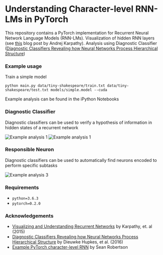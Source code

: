 # Understanding Character-level RNN-LMs in PyTorch

This repository contains a PyTorch implementation for Recurrent Neural Network Language Models (RNN-LMs). Visualization of hidden RNN layers (see [this](http://karpathy.github.io/2015/05/21/rnn-effectiveness/) blog post by Andrej Karpathy). Analysis using Diagnostic Classifier ([Diagnostic Classifiers Revealing how Neural Networks Process Hierarchical Structure](http://ceur-ws.org/Vol-1773/CoCoNIPS_2016_paper6.pdf))

### Example usage

Train a simple model

```
python main.py data/tiny-shakespeare/train.txt data/tiny-shakespeare/test.txt models/simple.model --cuda
```

Example analysis can be found in the iPython Notebooks

### Diagnostic Classifier

Diagnostic classifiers can be used to verify a hypothesis of information in hidden states of a recurrent network

![Example analysis 1](https://raw.githubusercontent.com/tychovdo/char-rnn-visualization/master/plots/ex1.png)
![Example analysis 1](https://raw.githubusercontent.com/tychovdo/char-rnn-visualization/master/plots/ex2.png)

### Responsible Neuron

Diagnostic classifiers can be used to automatically find neurons encoded to perform specific subtasks

![Example analysis 3](https://raw.githubusercontent.com/tychovdo/char-rnn-visualization/master/plots/ex3.png)

### Requirements

- `python=3.6.3`
- `pytorch=0.2.0`

### Acknowledgements

- [Visualizing and Understanding Recurrent Networks](https://arxiv.org/abs/1506.02078) by Karpathy, et. al (2015)
- [Diagnostic Classifiers Revealing how Neural Networks Process Hierarchical Structure](http://ceur-ws.org/Vol-1773/CoCoNIPS_2016_paper6.pdf) by Dieuwke Hupkes, et al. (2016)
- [Example PyTorch character-level RNN](https://github.com/spro/char-rnn.pytorch) by Sean Robertson
